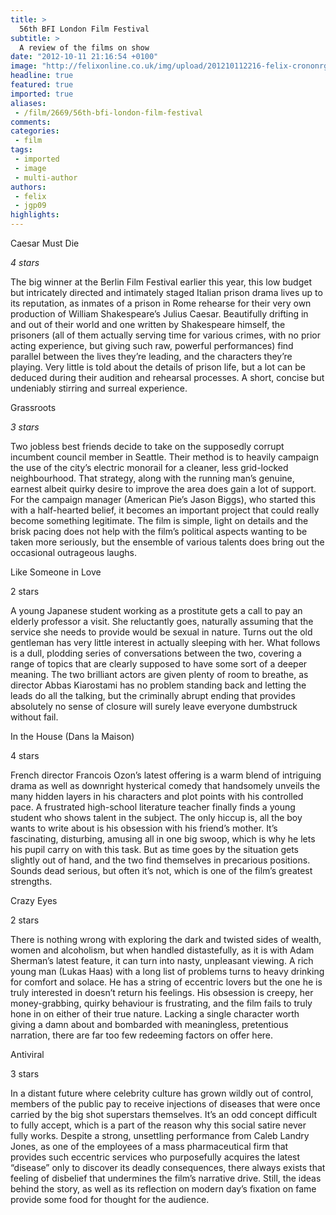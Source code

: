 ```yaml
---
title: >
  56th BFI London Film Festival
subtitle: >
  A review of the films on show
date: "2012-10-11 21:16:54 +0100"
image: "http://felixonline.co.uk/img/upload/201210112216-felix-crononrgb.jpg"
headline: true
featured: true
imported: true
aliases:
 - /film/2669/56th-bfi-london-film-festival
comments:
categories:
 - film
tags:
 - imported
 - image
 - multi-author
authors:
 - felix
 - jgp09
highlights:
---
```


Caesar Must Die

_4 stars_

The big winner at the Berlin Film Festival earlier this year, this low budget but intricately directed and intimately staged Italian prison drama lives up to its reputation, as inmates of a prison in Rome rehearse for their very own production of William Shakespeare’s Julius Caesar. Beautifully drifting in and out of their world and one written by Shakespeare himself, the prisoners (all of them actually serving time for various crimes, with no prior acting experience, but giving such raw, powerful performances) find parallel between the lives they’re leading, and the characters they’re playing. Very little is told about the details of prison life, but a lot can be deduced during their audition and rehearsal processes. A short, concise but undeniably stirring and surreal experience.

Grassroots

_3 stars_

Two jobless best friends decide to take on the supposedly corrupt incumbent council member in Seattle. Their method is to heavily campaign the use of the city’s electric monorail for a cleaner, less grid-locked neighbourhood. That strategy, along with the running man’s genuine, earnest albeit quirky desire to improve the area does gain a lot of support. For the campaign manager (American Pie’s Jason Biggs), who started this with a half-hearted belief, it becomes an important project that could really become something legitimate. The film is simple, light on details and the brisk pacing does not help with the film’s political aspects wanting to be taken more seriously, but the ensemble of various talents does bring out the occasional outrageous laughs.

Like Someone in Love

2 stars

A young Japanese student working as a prostitute gets a call to pay an elderly professor a visit. She reluctantly goes, naturally assuming that the service she needs to provide would be sexual in nature. Turns out the old gentleman has very little interest in actually sleeping with her. What follows is a dull, plodding series of conversations between the two, covering a range of topics that are clearly supposed to have some sort of a deeper meaning. The two brilliant actors are given plenty of room to breathe, as director Abbas Kiarostami has no problem standing back and letting the leads do all the talking, but the criminally abrupt ending that provides absolutely no sense of closure will surely leave everyone dumbstruck without fail.

In the House (Dans la Maison)

4 stars

French director Francois Ozon’s latest offering is a warm blend of intriguing drama as well as downright hysterical comedy that handsomely unveils the many hidden layers in his characters and plot points with his controlled pace. A frustrated high-school literature teacher finally finds a young student who shows talent in the subject. The only hiccup is, all the boy wants to write about is his obsession with his friend’s mother. It’s fascinating, disturbing, amusing all in one big swoop, which is why he lets his pupil carry on with this task. But as time goes by the situation gets slightly out of hand, and the two find themselves in precarious positions. Sounds dead serious, but often it’s not, which is one of the film’s greatest strengths.

Crazy Eyes

2 stars

There is nothing wrong with exploring the dark and twisted sides of wealth, women and alcoholism, but when handled distastefully, as it is with Adam Sherman’s latest feature, it can turn into nasty, unpleasant viewing. A rich young man (Lukas Haas) with a long list of problems turns to heavy drinking for comfort and solace. He has a string of eccentric lovers but the one he is truly interested in doesn’t return his feelings. His obsession is creepy, her money-grabbing, quirky behaviour is frustrating, and the film fails to truly hone in on either of their true nature. Lacking a single character worth giving a damn about and bombarded with meaningless, pretentious narration, there are far too few redeeming factors on offer here.

Antiviral

3 stars

In a distant future where celebrity culture has grown wildly out of control, members of the public pay to receive injections of diseases that were once carried by the big shot superstars themselves. It’s an odd concept difficult to fully accept, which is a part of the reason why this social satire never fully works. Despite a strong, unsettling performance from Caleb Landry Jones, as one of the employees of a mass pharmaceutical firm that provides such eccentric services who purposefully acquires the latest “disease” only to discover its deadly consequences, there always exists that feeling of disbelief that undermines the film’s narrative drive. Still, the ideas behind the story, as well as its reflection on modern day’s fixation on fame provide some food for thought for the audience.
